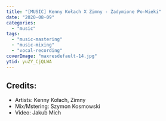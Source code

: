 ```yaml
---
title: "[MUSIC] Kenny Kołach X Zimny - Zadymione Po-Wieki"
date: "2020-08-09"
categories:
  - "music"
tags:
  - "music-mastering"
  - "music-mixing"
  - "vocal-recording"
coverImage: "maxresdefault-14.jpg"
ytid: yuZY_CjQLWA
---
```

## Credits:

- Artists: Kenny Kołach, Zimny
- Mix/Mstering: Szymon Kosmowski
- Video: Jakub Mich
